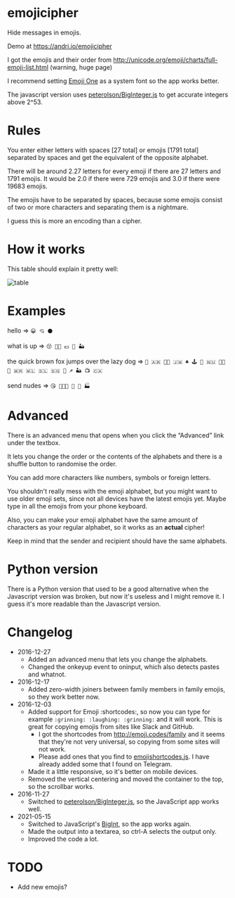 # emojicipher

Hide messages in emojis.

Demo at https://andri.io/emojicipher

I got the emojis and their order from http://unicode.org/emoji/charts/full-emoji-list.html (warning, huge page)

I recommend setting [Emoji One](http://emojione.com/) as a system font so the app works better.

The javascript version uses [peterolson/BigInteger.js](https://github.com/peterolson/BigInteger.js) to get accurate integers above 2^53.

# Rules

You enter either letters with spaces [27 total] or emojis [1791 total] separated by spaces and get the equivalent of the opposite alphabet.

There will be around 2.27 letters for every emoji if there are 27 letters and 1791 emojis. It would be 2.0 if there were 729 emojis and 3.0 if there were 19683 emojis.

The emojis have to be separated by spaces, because some emojis consist of two or more characters and separating them is a nightmare.

I guess this is more an encoding than a cipher.

# How it works

This table should explain it pretty well:

![table](https://i.imgur.com/awl0zED.png)

# Examples

hello => `😀 💘 ⚫`

what is up => `😚 🖕🏿 💵 💬 🏜`

the quick brown fox jumps over the lazy dog => `🦇 🇦🇷 🤶🏽 🇯🇲 ♣ 🕹 🐪 🇳🇺 🤰🏽 🔲 🇲🇷 🇲🇱 🇸🇱 🇸🇬 🍑 ♐ 🏜 📺 🇨🇦`

send nudes => `😘 👨‍👩‍👦 👞 🏉 🏭`

# Advanced

There is an advanced menu that opens when you click the “Advanced” link under the textbox.

It lets you change the order or the contents of the alphabets and there is a shuffle button to randomise the order.

You can add more characters like numbers, symbols or foreign letters.

You shouldn't really mess with the emoji alphabet, but you might want to use older emoji sets, since not all devices have the latest emojis yet. Maybe type in all the emojis from your phone keyboard.

Also, you can make your emoji alphabet have the same amount of characters as your regular alphabet, so it works as an **actual** cipher!

Keep in mind that the sender and recipient should have the same alphabets.

# Python version

There is a Python version that used to be a good alternative when the Javascript version was broken, but now it's useless and I might remove it. I guess it's more readable than the Javascript version.

# Changelog

-   2016-12-27
    -   Added an advanced menu that lets you change the alphabets.
    -   Changed the onkeyup event to oninput, which also detects pastes and whatnot.
-   2016-12-17
    -   Added zero-width joiners between family members in family emojis, so they work better now.
-   2016-12-03
    -   Added support for Emoji :shortcodes:, so now you can type for example `:grinning: :laughing: :grinning:` and it will work. This is great for copying emojis from sites like Slack and GitHub.
        -   I got the shortcodes from http://emoji.codes/family and it seems that they're not very universal, so copying from some sites will not work.
        -   Please add ones that you find to [emojishortcodes.js](https://github.com/ndri/emojicipher/blob/master/emojishortcodes.js). I have already added some that I found on Telegram.
    -   Made it a little responsive, so it's better on mobile devices.
    -   Removed the vertical centering and moved the container to the top, so the scrollbar works.
-   2016-11-27
    -   Switched to [peterolson/BigInteger.js](https://github.com/peterolson/BigInteger.js), so the JavaScript app works well.
-   2021-05-15
    -   Switched to JavaScript's [BigInt](https://developer.mozilla.org/en-US/docs/Web/JavaScript/Reference/Global_Objects/BigInt), so the app works again.
    -   Made the output into a textarea, so ctrl-A selects the output only.
    -   Improved the code a lot.

# TODO
-   Add new emojis?